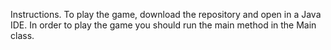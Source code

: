 Instructions.
To play the game, download the repository and open in a Java IDE. In order to play the game you should run the main method in the Main class.
